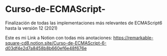 # Curso-de-ECMAScript-
Finalización de todas las implementaciones más relevantes de ECMAScript6 hasta la versión 12 (2021)

Este es mi Link a Notion con todas mis anotaciones:
https://remarkable-square-cd8.notion.site/Curso-de-ECMAScript-6-d03df4e2d7a8458b8b660ef6e48f676e
